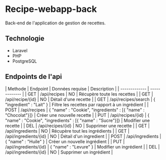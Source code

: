 # Recipe-webapp-back

Back-end de l'application de gestion de recettes.

## Technologie

- Laravel
- PHP
- PostgreSQL

## Endpoints de l'api


| Methode  | Endpoint | Données requise | Description |
| ------------- | ------------- |
| GET | /api/recipes  | NO | Récupère toute les recettes |
| GET | /api/recipe/{id} | NO |  Détail d'une recette |
| GET | /api/recipes/search | { "ingredient" : "Lait" } | Filtre les recettes par rapport à un ingrédient |
| POST | /api/recipes | { "name" : "Cookie", "ingredients" : [{ "name" : "Chocolat"}]} | Créer une nouvelle recette |
| PUT | /api/recipes/{id} | { "name" : "Cookie", "ingredients" : [{ "name" : "Sucre"}]} | Modifier une recette |
| DEL | /api/recipes/{id} | NO | Supprimer une recette |
| GET | /api/ingredients | NO | Récupère tout les ingrédients |
| GET | /api/ingredients/{id} | NO | Détail d'un ingredient |
| POST | /api/ingredients | { "name" : "Huile" } | Créer un nouvelle ingrédient |
| PUT | /api/ingredients/{id} | { "name" : "Levure" } | Modifier un ingrédient |
| DEL | /api/ingredients/{id} | NO | Supprimer un ingrédient |

